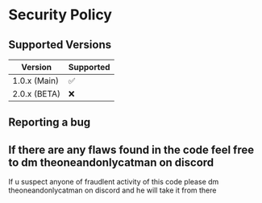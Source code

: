 # Security Policy

## Supported Versions



| Version | Supported          |
| ------- | ------------------ |
| 1.0.x (Main)  | :white_check_mark: |
| 2.0.x  (BETA) | :x:                |

## Reporting a bug

## If there are any flaws found in the code feel free to dm theoneandonlycatman on discord

If u suspect anyone of fraudlent activity of this code please dm theoneandonlycatman on discord and he will take it from there
